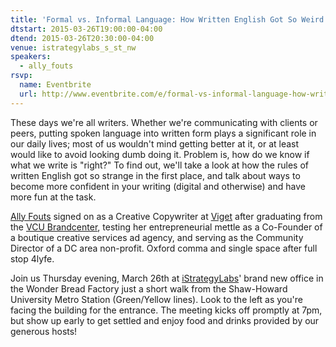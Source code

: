 ```yaml
---
title: 'Formal vs. Informal Language: How Written English Got So Weird'
dtstart: 2015-03-26T19:00:00-04:00
dtend: 2015-03-26T20:30:00-04:00
venue: istrategylabs_s_st_nw
speakers:
  - ally_fouts
rsvp:
  name: Eventbrite
  url: http://www.eventbrite.com/e/formal-vs-informal-language-how-written-english-got-so-weird-tickets-16182120157
---
```


These days we're all writers. Whether we're communicating with clients or peers, putting spoken language into written form plays a significant role in our daily lives; most of us wouldn't mind getting better at it, or at least would like to avoid looking dumb doing it. Problem is, how do we know if what we write is "right?" To find out, we'll take a look at how the rules of written English got so strange in the first place, and talk about ways to become more confident in your writing (digital and otherwise) and have more fun at the task.

[Ally Fouts](http://www.allyfouts.com/) signed on as a Creative Copywriter at [Viget](http://viget.com/) after graduating from the [VCU Brandcenter](http://brandcenter.vcu.edu/), testing her entrepreneurial mettle as a Co-Founder of a boutique creative services ad agency, and serving as the Community Director of a DC area non-profit. Oxford comma and single space after full stop 4lyfe.

Join us Thursday evening, March 26th at [iStrategyLabs](http://istrategylabs.com/)' brand new office in the Wonder Bread Factory just a short walk from the Shaw-Howard University Metro Station (Green/Yellow lines). Look to the left as you're facing the building for the entrance. The meeting kicks off promptly at 7pm, but show up early to get settled and enjoy food and drinks provided by our generous hosts!
